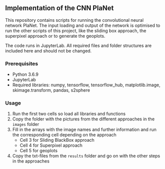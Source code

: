 ## Implementation of the CNN PlaNet

This repository contains scripts for running the convolutional neural network PlaNet. The input loading and output of the network is optimised to run the other scripts of this project, like the sliding box approach, the superpixel approach or to generate the geoplots.

The code runs in JupyterLab. All required files and folder structures are included here and should not be changed.

### Prerequisites
- Python 3.6.9
- JupyterLab
- Required libraries: numpy, tensorflow, tensorflow_hub, matplotlib.image, skimage.transform, pandas, s2sphere

### Usage
1. Run the first two cells so load all libraries and functions
2. Copy the folder with the pictures from the different approaches in the `images` folder
4. Fill in the arrays with the image names and further information and run the corresponding cell depending on the approach
   - Cell 3 for Sliding BlackBox approach
   - Cell 4 for Superpixel approach
   - Cell 5 for geoplots
5. Copy the txt-files from the `results` folder and go on with the other steps in the approaches

